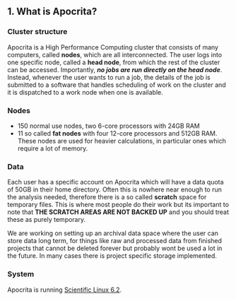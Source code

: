 ## 1. What is Apocrita?

### Cluster structure
Apocrita is a High Performance Computing cluster that consists of many computers, called **nodes**, which are all interconnected. The user logs into one specific node, called a **head node**, from which the rest of the cluster can be accessed. Importantly, ***no jobs are run directly on the head node***. Instead, whenever the user wants to run a job, the details of the job is submitted to a software that handles scheduling of work on the cluster and it is dispatched to a work node when one is available. 

### Nodes
* 150 normal use nodes, two 6-core processors with 24GB RAM
* 11 so called **fat nodes** with four 12-core processors and 512GB RAM. These nodes are used for heavier calculations, in particular ones which require a lot of memory.

### Data
Each user has a specific account on Apocrita which will have a data quota of 50GB in their home directory. Often this is nowhere near enough to run the analysis needed, therefore there is a so called **scratch** space for temporary files. This is where most people do their work but its important to note that **THE SCRATCH AREAS ARE NOT BACKED UP** and you should treat these as purely temporary. 

We are working on setting up an archival data space where the user can store data long term, for things like raw and processed data from finished projects that cannot be deleted forever but probably wont be used a lot in the future. In many cases there is project specific storage implemented.

### System
Apocrita is running [Scientific Linux 6.2](https://www.scientificlinux.org/).
